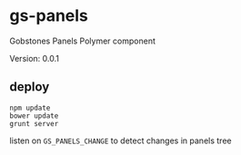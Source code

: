 # gs-panels

Gobstones Panels Polymer component

Version: 0.0.1

## deploy

```
npm update
bower update
grunt server
```

listen on `GS_PANELS_CHANGE` to detect changes in panels tree